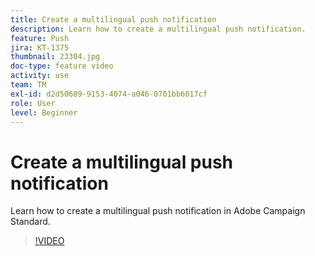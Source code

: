 ```yaml
---
title: Create a multilingual push notification
description: Learn how to create a multilingual push notification. 
feature: Push
jira: KT-1375
thumbnail: 23304.jpg
doc-type: feature video
activity: use
team: TM
exl-id: d2d50689-9153-4074-a046-0701bb6017cf
role: User
level: Beginner
---
```

# Create a multilingual push notification

Learn how to create a multilingual push notification in Adobe Campaign Standard.

>[!VIDEO](https://video.tv.adobe.com/v/23304?quality=12&learn=on)
